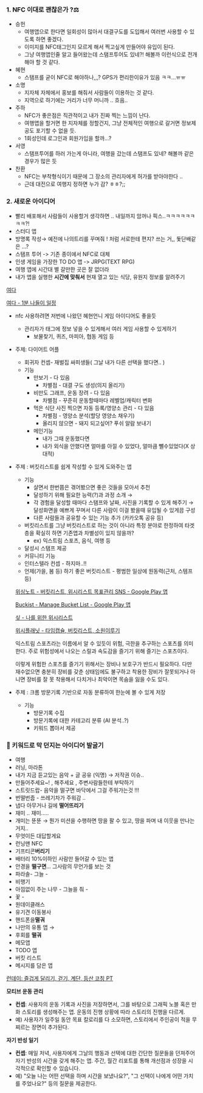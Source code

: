 ### 1. NFC 이대로 괜찮은가 ?⚖

- 승헌
    - 여행앱으로 한다면 일회성이 많아서 대결구도를 도입해서 여러번 사용할 수 있도록 하면 좋겠다.
    - 이미지를 NFC태그인지 모르게 해서 찍고싶게 만들어야 유입이 된다.
    - 그냥 여행앱인줄 알고 들어왔는데 스탬프투어도 있네?! 해볼까 이런식으로 전개해야 할 것 같다.
- 혜현
    - 스탬프를 굳이 NFC로 해야하나,,,? GPS가 편리한이유가 있음 ㅋㅋ…ㅠㅠ
- 소명
    - 지자체 자체에서 홍보를 해줘서 사람들이 이용하는 것 같다.
    - 지역으로 하기에는 거리가 너무 머니까 .. 흐음..
- 주하
    - NFC가 좋은점은 직관적이고 내가 진짜 찍는 느낌이 난다.
    - 여행앱을 할거면 한 지자체를 정할건지, 그냥 전체적인 여행으로 갈거면 정보제공도 포기할 수 없을 듯.
    - 1회성인데 로그인과 회원가입을 할까…?
- 서영
    - 스탬프투어를 하러 가는게 아니라, 여행을 갔는데 스탬프도 있네? 해볼까 같은 경우가 많은 듯
- 찬환
    - NFC는 부착형식이기 때문에 그 장소의 관리자에게 허가를 받아야한다 ..
    - 근데 대전으로 여행지 정하면 누가 감? ㅎㅎ?;;

### 2. 새로운 아이디어

- 빨리 배포해서 사람들이 사용할거 생각하면 .. 내일까지 암꺼나 픽스..ㅋㅋㅋㅋㅋㅋㅋㅋ?!
- 스터디 앱
- 방명록 작성→ 예전에 나의트리를 꾸며줘 ! 처럼 서로한테 편지? 쓰는 거,, 돛단배같은 …?
- 스탬프 투어 -> 기존 종이에서 NFC로 대체
- 인생 게임을 가장한 TO DO 앱 -> JRPG(TEXT RPG)
- 여행 앱에 시간대 별 갈만한 곳은 잘 없더라
- 내가 앱을 실행한 **시간에 맞춰서** 현재 열고 있는 식당, 유원지 정보를 알려주기

[여다](https://yodatrip.com/)

[‎여다 - 1분 나들이 일정](https://apps.apple.com/us/app/여다-1분-나들이-일정/id1563847214)

- nfc 사용하려면 저번에 나왔던 혜현언니 게임 아이디어도 좋을듯
    - 관리자가 태그에 정보 넣을 수 있게해서 여러 게임 사용할 수 있게하기
        - 보물찾기, 퀴즈, 마피아, 협동 게임 등

 

- 주제: 다이어트 어플
    - 회귀자 컨셉- 재벌집 싸피생들( 그날 내가 다른 선택을 했다면.. )
    - 기능
        - 만보기 - 다 있음
            - 차별점 - 대결 구도 생성(의지 올리기)
        - 비만도 그래프, 운동 장려 - 다 있음
            - 차별점 - 꾸준히 운동할때마다 레벨업/캐릭터 변화
        - 먹은 식단 사진 찍으면 자동 등록/영양소 관리 - 다 있음
            - 차별점 - 영양소 분석(할당 영양소 채우기)
            - 올리지 않으면 - 돼지 되고싶어? 푸쉬 알람 보내기
        - 메인기능
            - 내가 그때 운동했다면
            - 내가 외식을 안했다면 얼마를 아낄 수 있었다, 얼마큼 뺄수있었다(X 상대적)

- 주제 : 버킷리스트를 쉽게 작성할 수 있게 도와주는 앱
    - 기능
        - 살면서 한번쯤은 겪어봤으면 좋은 것들을 모아서 추천
        - 달성하기 위해 필요한 능력(?)과 과정 소개 →
        - 각 경험을 달성할 때마다 스탬프와 날짜, 사진을 기록할 수 있게 해주기 → 달성화면을 예쁘게 꾸며서 다른 사람이 이걸 봤을때 유입될 수 있게끔 구성
        - 다른 사람들과 공유할 수 있는 기능 추가 (카카오톡 공유 등)
    - 버킷리스트를 그냥 버킷리스트로 하는 것이 아니라 특정 분야로 한정하여 타겟층을 확실히 하면 기존앱과 차별성이 있지 않을까?
        - ex) 익스트림 스포츠, 음식, 여행 등
    - 달성시 스탬프 제공
    - 커뮤니티 기능
    - 인터스텔라 컨셉 - 하지마..!!
    - 언제(가을, 봄 등) 하기 좋은 버킷리스트 - 평범한 일상에 원동력(근처, 스템프 등)
    
    [위싱노트 - 버킷리스트, 위시리스트 목표관리 SNS - Google Play 앱](https://play.google.com/store/apps/details?id=com.nbliss.wishingnote&hl=ko&gl=US)
    
    [Buckist - Manage Bucket List - Google Play 앱](https://play.google.com/store/apps/details?id=com.icetea09.bucketlist&hl=ko&gl=US)
    
    [‎싶 - 나를 위한 위시리스트](https://apps.apple.com/kr/app/싶-나를-위한-위시리스트/id1559479928)
    
    [‎위시플래닛 - 타임캡슐, 버킷리스트, 소원이루기](https://apps.apple.com/kr/app/위시플래닛-타임캡슐-버킷리스트-소원이루기/id1563202987)
    
    익스트림 스포츠라는 이름에서 알 수 있듯이 위험, 극한을 추구하는 스포츠를 의미한다. 주로 위험성에서 나오는 스릴과 속도감을 즐기기 위해 즐기는 스포츠이다.
    
    이렇게 위험한 스포츠를 즐기기 위해서는 장비나 보호구가 반드시 필요하다. 다만 재수없으면 충분히 장비를 갖춘 상태임에도 불구하고 착용한 장비가 잘못되거나 아니면 장비를 잘 못 착용해서 다치거나 최악이면 목숨을 잃을 수도 있다.
    

- 주제 : 크롬 방문기록 기반으로 자동 분류하여 한눈에 볼 수 있게 저장
    - 기능
        - 방문기록 수집
        - 방문기록에 대한 카테고리 분류 (AI 분석..?)
        - 키워드 뽑아서 제공

### 💭 키워드로 막 던지는 아이디어 발굴기

- 여행
- 러닝, 마라톤
- 내가 지금 듣고있는 음악 + 글 공유 (익명) → 저작권 이슈..
- 만들어주세요~! , 해주세요 , 주변사람들한테 부탁하기
- 스트릿드랍- 음악을 떨구면 바닥에서 그걸 주워가는것 !!!
- 번떨번줍 - 쓰레기차가 주워감 ..
- 냅다 아무거나 길에 **떨어뜨리기**
- 재미 .. 재미…..
- 개미는 뚠뚠 → 뭔가 미션을 수행하면 땅을 팔 수 있고, 땅을 파며 내 이웃을 만나는거지..
- 무엇이든 대답할게요
- 런닝맨 NFC
- 기프티콘**버리기**
- 배터리 10%이하인 사람만 들어갈 수 있는 앱
- 안경을 **떨구면**… 그사람의 무언가를 보는 것
- 파라솔- 그늘 -
- 비행기
- 아낌없이 주는 나무 - 그늘을 줘 -
- 꽃 -
- 원데이클래스
- 유기견 이동봉사
- 핸드폰을**떨궈**
- 나만의 유통 앱 →
- 후회를 **떨궈**
- 메모앱
- TODO 앱
- 버킷 리스트
- 메시지를 담은 앱

[‎런데이: 즐겁게 달리기, 걷기, 계단, 등산 코칭 PT](https://apps.apple.com/kr/app/런데이-즐겁게-달리기-걷기-계단-등산-코칭-pt/id1042937618)

**모티브 운동 관리**

- **컨셉**: 사용자의 운동 기록과 사진을 저장하면서, 그를 바탕으로 그래픽 노블 혹은 만화 스토리를 생성해주는 앱. 운동의 진행 상황에 따라 스토리의 진행을 다르게.
- 예) 사용자가 일주일 동안 목표 칼로리를 다 소모하면, 스토리에서 주인공이 적을 무찌르는 장면이 추가된다.

**자기 반성 일기**

- **컨셉**: 매일 저녁, 사용자에게 그날의 행동과 선택에 대한 간단한 질문들을 던져주어 자기 반성의 시간을 갖게 해주는 앱. 주간, 월간 리포트를 통해 개선점과 성장을 시각적으로 확인할 수 있습니다.
- 예) "오늘 나는 어떤 선택을 하며 시간을 보냈나요?", "그 선택이 나에게 어떤 가치를 주었나요?" 등의 질문을 제공한다.
